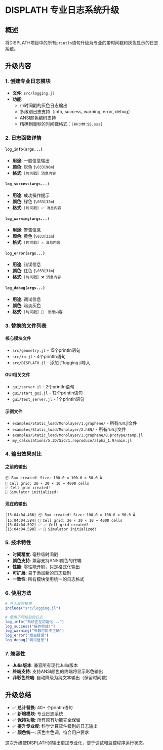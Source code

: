 # DISPLATH 专业日志系统升级

## 概述
将DISPLATH项目中的所有`println`语句升级为专业的带时间戳和灰色显示的日志系统。

## 升级内容

### 1. 创建专业日志模块
- **文件**: `src/logging.jl`
- **功能**: 
  - 带时间戳的灰色日志输出
  - 多级别日志支持（info, success, warning, error, debug）
  - ANSI颜色编码支持
  - 精确到毫秒的时间戳格式：`[HH:MM:SS.sss]`

### 2. 日志函数详情

#### `log_info(args...)`
- **用途**: 一般信息输出
- **颜色**: 灰色 (`\033[90m`)
- **格式**: `[时间戳] 消息内容`

#### `log_success(args...)`
- **用途**: 成功操作提示
- **颜色**: 绿色 (`\033[32m`)
- **格式**: `[时间戳] ✅ 消息内容`

#### `log_warning(args...)`
- **用途**: 警告信息
- **颜色**: 黄色 (`\033[33m`)
- **格式**: `[时间戳] ⚠️ 消息内容`

#### `log_error(args...)`
- **用途**: 错误信息
- **颜色**: 红色 (`\033[31m`)
- **格式**: `[时间戳] ❌ 消息内容`

#### `log_debug(args...)`
- **用途**: 调试信息
- **颜色**: 暗淡灰色
- **格式**: `[时间戳] 🐛  消息内容`

### 3. 替换的文件列表

#### 核心模块文件
- `src/geometry.jl` - 15个println语句
- `src/io.jl` - 4个println语句  
- `src/DISPLATH.jl` - 添加了logging.jl导入

#### GUI相关文件
- `gui/server.jl` - 2个println语句
- `gui/start_gui.jl` - 12个println语句
- `gui/test_server.jl` - 1个println语句

#### 示例文件
- `examples/Static_load/Monolayer/1.graphene/` - 所有run.jl文件
- `examples/Static_load/Monolayer/2.hBN/` - 所有run.jl文件  
- `examples/Static_load/Monolayer/1.graphene/0.protype/temp.jl`
- `my_calculations/5.3D/SiC/1.reproduce/alpha_1.9/main.jl`

### 4. 输出效果对比

#### 之前的输出
```
📦 Box created! Size: 100.0 × 100.0 × 50.0 Å
🧩 Cell grid: 20 × 20 × 10 = 4000 cells
✅ Cell grid created!
🎉 Simulator initialized!
```

#### 现在的输出  
```
[15:04:04.466] 📦 Box created! Size: 100.0 × 100.0 × 50.0 Å
[15:04:04.584] 🧩 Cell grid: 20 × 20 × 10 = 4000 cells
[15:04:04.592] ✅ ✅ Cell grid created!
[15:04:04.598] ✅ 🎉 Simulator initialized!
```

### 5. 技术特性

- **时间精度**: 毫秒级时间戳
- **颜色支持**: 兼容支持ANSI颜色的终端
- **性能**: 零性能开销，只是格式化输出
- **可扩展**: 易于添加新的日志级别
- **一致性**: 所有模块使用统一的日志格式

### 6. 使用方法

```julia
# 导入日志模块
include("src/logging.jl")

# 使用不同级别的日志
log_info("系统正在初始化...")
log_success("操作完成!")
log_warning("参数可能不正确")
log_error("发生错误")
log_debug("调试信息")
```

### 7. 兼容性

- **Julia版本**: 兼容所有现代Julia版本
- **终端支持**: 支持ANSI颜色的终端将显示彩色输出
- **非彩色终端**: 自动降级为纯文本输出（保留时间戳）

## 升级总结

- ✅ **总计替换**: 40+ 个println语句
- ✅ **新增模块**: 专业日志系统
- ✅ **保持功能**: 所有原有功能完全保留
- ✅ **提升专业度**: 科学计算软件级别的日志输出
- ✅ **颜色统一**: 灰色主色调，符合用户要求

这次升级使DISPLATH的输出更加专业化，便于调试和监控程序运行状态。 